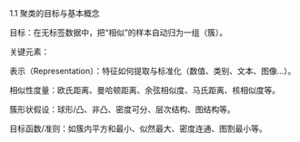 1.1 聚类的目标与基本概念

目标：在无标签数据中，把“相似”的样本自动归为一组（簇）。

关键元素：

表示（Representation）：特征如何提取与标准化（数值、类别、文本、图像…）。

相似性度量：欧氏距离、曼哈顿距离、余弦相似度、马氏距离、核相似度等。

簇形状假设：球形/凸、非凸、密度可分、层次结构、图结构等。

目标函数/准则：如簇内平方和最小、似然最大、密度连通、图割最小等。
